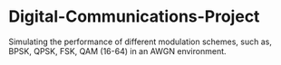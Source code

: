 # Digital-Communications-Project
Simulating the performance of different modulation schemes, such as, BPSK, QPSK, FSK, QAM (16-64) in an AWGN environment.
